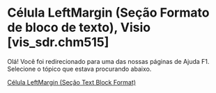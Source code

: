 
# Célula LeftMargin (Seção Formato de bloco de texto), Visio [vis_sdr.chm515]

Olá! Você foi redirecionado para uma das nossas páginas de Ajuda F1. Selecione o tópico que estava procurando abaixo.

[Célula LeftMargin (Seção Text Block Format)](http://msdn.microsoft.com/library/47d84d7d-08a0-1934-d156-702da848e01c%28Office.15%29.aspx)
